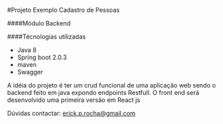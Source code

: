 #Projeto Exemplo Cadastro de Pessoas 

####Módulo Backend 

####Técnologias utilizadas
* Java 8
* Spring boot 2.0.3
* maven
* Swagger

A idéia do projeto é ter um crud funcional de uma aplicação web sendo o backend feito em java expondo endpoints Restfull.
O front end será desenvolvido uma primeira versão em React js

Dúvidas contactar: erick.p.rocha@gmail.com

